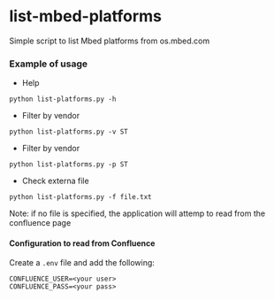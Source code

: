 # list-mbed-platforms
Simple script to list Mbed platforms from os.mbed.com

### Example of usage

- Help

```
python list-platforms.py -h
```

- Filter by vendor

```
python list-platforms.py -v ST
```

- Filter by vendor

```
python list-platforms.py -p ST
```

- Check externa file

```
python list-platforms.py -f file.txt
```

Note: if no file is specified, the application will attemp to read from the confluence page

#### Configuration to read from Confluence

Create a `.env` file and add the following:

```
CONFLUENCE_USER=<your user>
CONFLUENCE_PASS=<your pass>
```